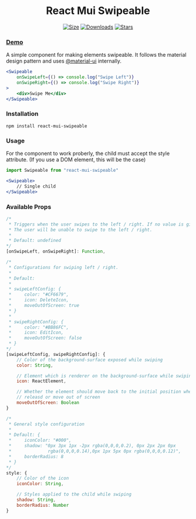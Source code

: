 <h1 align="center">React Mui Swipeable</h1>

<p align="center">
    <a href="https://www.npmjs.com/package/react-mui-swipeable">
        <img src="https://img.shields.io/bundlephobia/min/react-mui-swipeable" alt="Size" /></a>
    <a href="https://www.npmjs.com/package/react-mui-swipeable">
        <img src="https://img.shields.io/npm/dm/react-mui-swipeable" alt="Downloads" /></a>
    <a href="https://github.com/Tracer1337/react-mui-swipeable">
        <img src="https://img.shields.io/github/stars/Tracer1337/react-mui-swipeable?style=social" alt="Stars" /></a>
</p>

### [Demo](https://wizardly-swanson-437f02.netlify.app/)

A simple component for making elements swipeable. It follows the material design pattern and uses [@material-ui](https://material-ui.com/) internally.

```jsx
<Swipeable 
    onSwipeLeft={() => console.log("Swipe Left")}
    onSwipeRight={() => console.log("Swipe Right")}
>
    <div>Swipe Me</div>
</Swipeable>
```

### Installation

``npm install react-mui-swipeable``

### Usage

For the component to work proberly, the child must accept the style attribute. (If you use a DOM element, this will be the case)

```jsx
import Swipeable from "react-mui-swipeable"
```

```jsx
<Swipeable>
    // Single child
</Swipeable>
```

### Available Props

```js
/*
 * Triggers when the user swipes to the left / right. If no value is given,
 * The user will be unable to swipe to the left / right.
 * 
 * Default: undefined
*/
[onSwipeLeft, onSwipeRight]: Function,

/*
 * Configurations for swiping left / right.
 * 
 * Default:
 * 
 * swipeLeftConfig: {
 *     color: "#CF6679",
 *     icon: DeleteIcon,
 *     moveOutOfScreen: true
 * }
 * 
 * swipeRightConfig: {
 *     color: "#BB86FC",
 *     icon: EditIcon,
 *     moveOutOfScreen: false
 * }
*/
[swipeLeftConfig, swipeRightConfig]: {
    // Color of the background-surface exposed while swiping
    color: String,

    // Element which is renderer on the background-surface while swiping
    icon: ReactElement,

    // Whether the element should move back to the initial position when 
    // releasd or move out of screen
    moveOutOfScreen: Boolean
}

/*
 * General style configuration
 *
 * Default: {
 *     iconColor: "#000",
 *     shadow: "0px 3px 1px -2px rgba(0,0,0,0.2), 0px 2px 2px 0px 
 *              rgba(0,0,0,0.14),0px 1px 5px 0px rgba(0,0,0,0.12)",
 *     borderRadius: 8
 * }
*/
style: {
    // Color of the icon
    iconColor: String,

    // Styles applied to the child while swiping
    shadow: String,
    borderRadius: Number
}
```